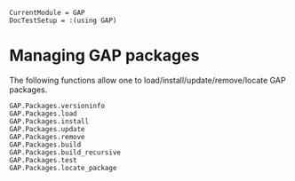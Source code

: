 ```@meta
CurrentModule = GAP
DocTestSetup = :(using GAP)
```

# Managing GAP packages

The following functions allow one to load/install/update/remove/locate
GAP packages.

```@docs
GAP.Packages.versioninfo
GAP.Packages.load
GAP.Packages.install
GAP.Packages.update
GAP.Packages.remove
GAP.Packages.build
GAP.Packages.build_recursive
GAP.Packages.test
GAP.Packages.locate_package
```

